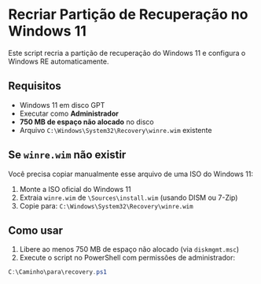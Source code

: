 # Recriar Partição de Recuperação no Windows 11

Este script recria a partição de recuperação do Windows 11 e configura o Windows RE automaticamente.

## Requisitos

- Windows 11 em disco GPT
- Executar como **Administrador**
- **750 MB de espaço não alocado** no disco
- Arquivo `C:\Windows\System32\Recovery\winre.wim` existente

## Se `winre.wim` não existir

Você precisa copiar manualmente esse arquivo de uma ISO do Windows 11:

1. Monte a ISO oficial do Windows 11
2. Extraia `winre.wim` de `\Sources\install.wim` (usando DISM ou 7-Zip)
3. Copie para: `C:\Windows\System32\Recovery\winre.wim`

## Como usar

1. Libere ao menos 750 MB de espaço não alocado (via `diskmgmt.msc`)
2. Execute o script no PowerShell com permissões de administrador:

```powershell
C:\Caminho\para\recovery.ps1

